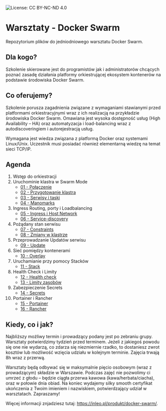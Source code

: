 ![License: CC BY-NC-ND 4.0](https://img.shields.io/badge/License-CC%20BY--NC--ND%204.0-lightgrey.svg)

# Warsztaty - Docker Swarm
Repozytorium plików do jedniodniowego warsztatu Docker Swarm.

## Dla kogo?

Szkolenie skierowane jest do programistów jak i administratorów chcących poznać zasadę działania platformy orkiestrującej ekosystem kontenerów na podstawie środowiska Docker Swarm.

## Co oferujemy?

Szkolenie porusza zagadnienia związane z wymaganiami stawianymi przed platformami orkiestracyjnymi wraz z ich realizacją na przykładzie środowiska Docker Swarm. Omawiana jest wysoka dostępność usług (High Availability – HA) oraz automatyzacja i load-balancing wraz z autodiscoveringiem i autorejestracją usług.

Wymagana jest wiedza związana z platformą Docker oraz systemami Linux/Unix. Uczestnik musi posiadać również elementarną wiedzę na temat sieci TCP/IP.

## Agenda

1.	Wstęp do orkiestracji
2.	Uruchominie klastra w Swarm Mode
    * [01 - Połączenie](https://github.com/inleo-pl/Warsztaty-Docker-Swarm/blob/master/01-Polaczenie)
    * [02 - Przygotowanie klastra](https://github.com/inleo-pl/Warsztaty-Docker-Swarm/blob/master/02-Przygotowanie-klastra)
    * [03 - Serwisy i taski](https://github.com/inleo-pl/Warsztaty-Docker-Swarm/blob/master/03-Serwisy-i-taski)
    * [04 - Manomarks](https://github.com/inleo-pl/Warsztaty-Docker-Swarm/blob/master/04-Manomarks)
3.	Ingress Routing, porty i Loadbalancing
    * [05 - Ingress i Host Network](https://github.com/inleo-pl/Warsztaty-Docker-Swarm/blob/master/05-Ingress-i-Host-Network)
    * [06 - Service-discovery](https://github.com/inleo-pl/Warsztaty-Docker-Swarm/blob/master/06-Service-discovery)
4. Pożądany stan serwisu
    * [07 - Constraints](https://github.com/inleo-pl/Warsztaty-Docker-Swarm/blob/master/07-Constraints)
    * [08 - Zmiany w klastrze](https://github.com/inleo-pl/Warsztaty-Docker-Swarm/blob/master/08-Zmiany-w-klastrze)
5. Przeprowadzanie Updatów serwisu
    * [09 - Update](https://github.com/inleo-pl/Warsztaty-Docker-Swarm/blob/master/09-Update)
6. Sieć pomiędzy kontenerami
    * [10 - Overlay](https://github.com/inleo-pl/Warsztaty-Docker-Swarm/blob/master/10-Overlay)
7. Uruchamianie przy pomocy Stacków
    * [11 - Stack](https://github.com/inleo-pl/Warsztaty-Docker-Swarm/blob/master/11-Stack)
8. Health Check i Limity
    * [12 - Health check](https://github.com/inleo-pl/Warsztaty-Docker-Swarm/blob/master/12-Health-check)
    * [13 - Limity zasobów](https://github.com/inleo-pl/Warsztaty-Docker-Swarm/blob/master/13-Limity-zasobow)
9. Zabezpieczenie Secrets
    * [14 - Secrets](https://github.com/inleo-pl/Warsztaty-Docker-Swarm/blob/master/14-Secrets)
10. Portainer i Rancher
    * [15 - Portainer](https://github.com/inleo-pl/Warsztaty-Docker-Swarm/blob/master/15-Portainer)
    * [16 - Rancher](https://github.com/inleo-pl/Warsztaty-Docker-Swarm/blob/master/16-Rancher)

## Kiedy, co i jak?

Najbliższy możliwy termin i prowadzący podany jest po zebraniu grupy. Warsztaty potwierdzimy tydzień przed terminem. Jeżeli z jakiegoś powodu się one nie wydarzą, co zdarza się niezmiernie rzadko, to dostaniesz zwrot kosztów lub możliwość wzięcia udziału w kolejnym terminie. Zajęcia trwają 8h wraz z przerwą.

Warsztaty będą odbywać się w maksymalnie pięcio osobowym (wraz z prowadzącym) składzie w Warszawie. Podczas zajęć nie pozwolimy ci umrzeć z głodu – będzie ciągła przerwa kawowa (kawa/herbata/ciacha), oraz w połowie dnia obiad. Na koniec wydajemy silky smooth certyfikat ukończenia z Twoim imieniem i nazwiskiem, potwierdzający udział w warsztatach. Zapraszamy!

Więcej informacji znjadziesz tutaj: https://inleo.pl/produkt/docker-swarm/.

